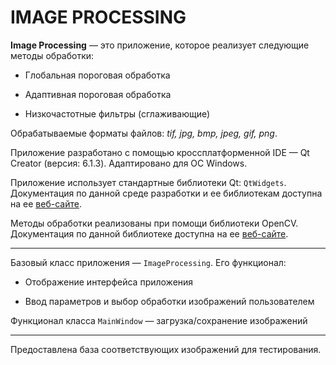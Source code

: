 # IMAGE PROCESSING

__Image Processing__ — это приложение, которое реализует следующие методы обработки:

* Глобальная пороговая обработка

* Адаптивная пороговая обработка

* Низкочастотные фильтры (сглаживающие)

Обрабатываемые форматы файлов: _tif, jpg, bmp, jpeg, gif, png_.

Приложение разработано с помощью кроссплатформенной IDE — Qt Creator (версия: 6.1.3). Адаптировано для ОС Windows.

Приложение использует стандартные библиотеки Qt: `QtWidgets`. Документация по данной среде разработки и ее библиотекам доступна на ее [веб-сайте](https://doc.qt.io).

Методы обработки реализованы при помощи библиотеки OpenCV. Документация по данной библиотеке доступна на ее [веб-сайте](https://opencv.org).
___
Базовый класс приложения — `ImageProcessing`. Его функционал: 

* Отображение интерфейса приложения

* Ввод параметров и выбор обработки изображений пользователем

Функционал класса `MainWindow` — загрузка/сохранение изображений
___
Предоставлена база соответствующих изображений для тестирования.
